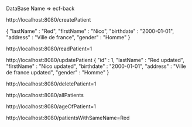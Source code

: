 DataBase Name => ecf-back


http://localhost:8080/createPatient

{
"lastName" : "Red",
"firstName" : "Nico",
"birthdate" : "2000-01-01",
"address" : "Ville de france",
"gender" : "Homme"
}

http://localhost:8080/readPatient=1

http://localhost:8080/updatePatient
{
"id" : 1,
"lastName" : "Red updated",
"firstName" : "Nico updated",
"birthdate" : "2000-01-01",
"address" : "Ville de france updated",
"gender" : "Homme"
}

http://localhost:8080/deletePatient=1

http://localhost:8080/allPatients

http://localhost:8080/ageOfPatient=1

http://localhost:8080/patientsWithSameName=Red